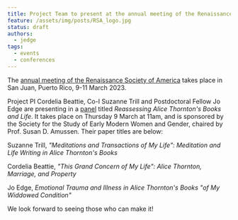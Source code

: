 ```yaml
---
title: Project Team to present at the annual meeting of the Renaissance Society of America, Puerto Rico, March 2023
feature: /assets/img/posts/RSA_logo.jpg
status: draft
authors:
  - jedge 
tags:
  - events
  - conferences 
---
```


The [annual meeting of the Renaissance Society of America](https://www.rsa.org/page/RSASanJuan2023) takes place in San Juan, Puerto Rico, 9-11 March 2023. 

Project PI Cordelia Beattie, Co-I Suzanne Trill and Postdoctoral Fellow Jo Edge are presenting in a [panel](https://rsa.confex.com/rsa/2023/meetingapp.cgi/Session/6418) titled *Reassessing Alice Thornton's Books and Life*. It takes place on Thursday 9 March at 11am, and is sponsored by the Society for the Study of Early Modern Women and Gender, chaired by Prof. Susan D. Amussen. Their paper titles are below:

Suzanne Trill, *"Meditations and Transactions of My Life": Meditation and Life Writing in Alice Thornton's Books*

Cordelia Beattie, *"This Grand Concern of My Life": Alice Thornton, Marriage, and Property*

Jo Edge, *Emotional Trauma and Illness in Alice Thornton's Books "of My Widdowed Condition"*

We look forward to seeing those who can make it!